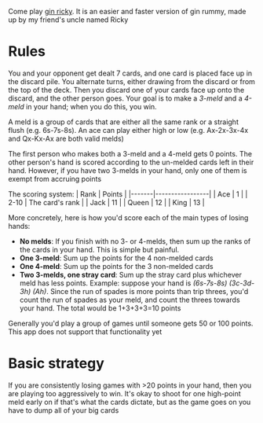 Come play [gin ricky](https://heyhowsgame.herokuapp.com). It is an easier and faster version of gin rummy, made up by my friend's uncle named Ricky

# Rules

You and your opponent get dealt 7 cards, and one card is placed face up in the discard pile. You alternate turns, either drawing from the discard or from the top of the deck. Then you discard one of your cards face up onto the discard, and the other person goes. Your goal is to make a *3-meld* and a *4-meld* in your hand; when you do this, you win.

A meld is a group of cards that are either all the same rank or a straight flush (e.g. 6s-7s-8s). An ace can play either high or low (e.g. Ax-2x-3x-4x and Qx-Kx-Ax are both valid melds)

The first person who makes both a 3-meld and a 4-meld gets 0 points. The other person's hand is scored according to the un-melded cards left in their hand. However, if you have two 3-melds in your hand, only one of them is exempt from accruing points

The scoring system:
| Rank  | Points          |
|-------|-----------------|
| Ace   | 1               |
| 2-10  | The card's rank |
| Jack  | 11              |
| Queen | 12              |
| King  | 13              |

More concretely, here is how you'd score each of the main types of losing hands:
- **No melds**: If you finish with no 3- or 4-melds, then sum up the ranks of the cards in your hand. This is simple but painful.
- **One 3-meld**: Sum up the points for the 4 non-melded cards
- **One 4-meld**: Sum up the points for the 3 non-melded cards
- **Two 3-melds, one stray card**: Sum up the stray card plus whichever meld has less points. Example: suppose your hand is *(6s-7s-8s) (3c-3d-3h) (Ah)*. Since the run of spades is more points than trip threes, you'd count the run of spades as your meld, and count the threes towards your hand. The total would be 1+3+3+3=10 points

Generally you'd play a group of games until someone gets 50 or 100 points. This app does not support that functionality yet

# Basic strategy
If you are consistently losing games with >20 points in your hand, then you are playing too aggressively to win. It's okay to shoot for one high-point meld early on if that's what the cards dictate, but as the game goes on you have to dump all of your big cards
